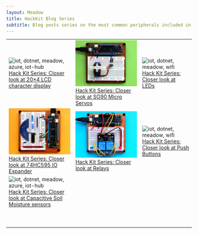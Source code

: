 ```yaml
---
layout: Meadow
title: HackKit Blog Series
subtitle: Blog posts series on the most common peripherals included in the Hack Kit. 
---
```


<table>
    <tr>
        <td>
            <img src="Images/lcd_display.jpg" alt="iot, dotnet, meadow, azure, iot-hub"/><br/>
            <a href="http://blog.wildernesslabs.co/hack-kit-series-closer-look-at-20x4-lcd-character-display/">Hack Kit Series: Closer look at 20×4 LCD character display</a>
        </td>
        <td>
            <img src="Images/servos.jpg" alt="iot, dotnet, meadow, rover"/><br/>
            <a href="http://blog.wildernesslabs.co/hack-kit-series-closer-look-at-sg90-micro-servos/">Hack Kit Series: Closer look at SG90 Micro Servos</a>
        </td>
        <td>
            <img src="Images/leds.jpg" alt="iot, dotnet, meadow, wifi"/><br/>
            <a href="http://blog.wildernesslabs.co/hack-kit-series-closer-look-at-leds/">Hack Kit Series: Closer look at LEDs</a>
        </td>
    </tr>
    <tr>
        <td>
            <img src="Images/x74595.jpg" alt="iot, dotnet, meadow, azure, iot-hub"/><br/>
            <a href="http://blog.wildernesslabs.co/hack-kit-series-closer-look-at-74hc595-io-expander/">Hack Kit Series: Closer look at 74HC595 IO Expander</a>
        </td>
        <td>
            <img src="Images/relays.jpg" alt="iot, dotnet, meadow, rover"/><br/>
            <a href="http://blog.wildernesslabs.co/hack-kit-series-closer-look-at-relays/">Hack Kit Series: Closer look at Relays</a>
        </td>
        <td>
            <img src="Images/buttons.jpg" alt="iot, dotnet, meadow, wifi"/><br/>
            <a href="http://blog.wildernesslabs.co/hack-kit-series-closer-look-at-push-buttons/">Hack Kit Series: Closer look at Push Buttons</a>
        </td>
    </tr>
    <tr>
        <td>
            <img src="Images/capacitive.jpg" alt="iot, dotnet, meadow, azure, iot-hub"/><br/>
            <a href="http://blog.wildernesslabs.co/hack-kit-series-closer-look-at-capacitive-soil-moisture-sensors/">Hack Kit Series: Closer look at Capacitive Soil Moisture sensors</a>
        </td>
    </tr>
    <tr>
        <td>
            <p>&nbsp;&nbsp;&nbsp;&nbsp;&nbsp;&nbsp;&nbsp;&nbsp;&nbsp;&nbsp;&nbsp;&nbsp;&nbsp;&nbsp;&nbsp;&nbsp;&nbsp;&nbsp;&nbsp;&nbsp;&nbsp;&nbsp;&nbsp;&nbsp;&nbsp;&nbsp;&nbsp;&nbsp;&nbsp;&nbsp;&nbsp;</p>
        </td>
        <td>
            <p>&nbsp;&nbsp;&nbsp;&nbsp;&nbsp;&nbsp;&nbsp;&nbsp;&nbsp;&nbsp;&nbsp;&nbsp;&nbsp;&nbsp;&nbsp;&nbsp;&nbsp;&nbsp;&nbsp;&nbsp;&nbsp;&nbsp;&nbsp;&nbsp;&nbsp;&nbsp;&nbsp;&nbsp;&nbsp;&nbsp;&nbsp;</p>
        </td>
        <td>
            <p>&nbsp;&nbsp;&nbsp;&nbsp;&nbsp;&nbsp;&nbsp;&nbsp;&nbsp;&nbsp;&nbsp;&nbsp;&nbsp;&nbsp;&nbsp;&nbsp;&nbsp;&nbsp;&nbsp;&nbsp;&nbsp;&nbsp;&nbsp;&nbsp;&nbsp;&nbsp;&nbsp;&nbsp;&nbsp;&nbsp;&nbsp;</p>
        </td>
    </tr>
</table>